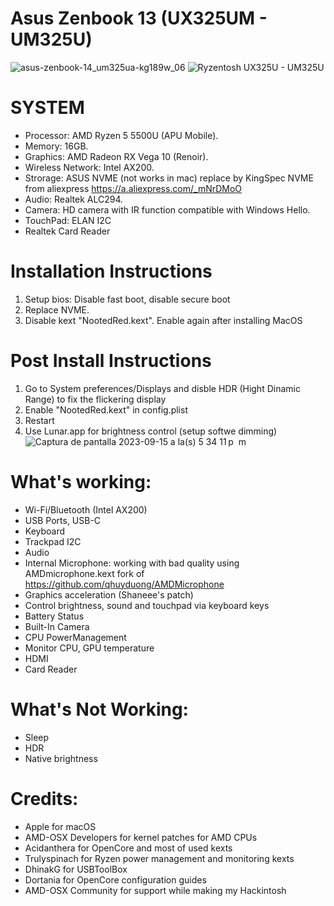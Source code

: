# Asus Zenbook 13 (UX325UM - UM325U)
![asus-zenbook-14_um325ua-kg189w_06](https://github.com/anerik70/Asus-Zenbook-13-UM325U/assets/5209138/6566b8de-25c6-4ec8-b32f-beb3cf952c54)
![Ryzentosh UX325U - UM325U](https://github.com/anerik70/Asus-Zenbook-13-UM325U/assets/5209138/b950c14e-583e-4843-9225-a2bf4789815a)


# SYSTEM
- Processor:	AMD Ryzen 5 5500U (APU Mobile).
- Memory:	16GB.
- Graphics:	AMD Radeon RX Vega 10 (Renoir).
- Wireless Network:	Intel AX200.
- Strorage:	ASUS NVME (not works in mac) replace by KingSpec NVME from aliexpress https://a.aliexpress.com/_mNrDMoO
- Audio:	Realtek ALC294.
- Camera: HD camera with IR function compatible with Windows Hello.
- TouchPad: ELAN I2C
- Realtek Card Reader

# Installation Instructions

1. Setup bios: Disable fast boot, disable secure boot
2. Replace NVME.
3. Disable kext "NootedRed.kext". Enable again after installing MacOS

# Post Install Instructions

1. Go to System preferences/Displays and disble HDR (Hight Dinamic Range) to fix the flickering display
2. Enable "NootedRed.kext" in config.plist
3. Restart
4. Use Lunar.app for brightness control (setup softwe dimming)
![Captura de pantalla 2023-09-15 a la(s) 5 34 11 p  m](https://github.com/anerik70/Asus-Zenbook-13-UM325U/assets/5209138/37c5cb76-401c-4333-aa0d-553d263f8572)

# What's working:

- Wi-Fi/Bluetooth (Intel AX200)
- USB Ports, USB-C
- Keyboard
- Trackpad I2C
- Audio
- Internal Microphone: working with bad quality using AMDmicrophone.kext fork of https://github.com/qhuyduong/AMDMicrophone
- Graphics acceleration (Shaneee's patch)
- Control brightness, sound and touchpad via keyboard keys
- Battery Status
- Built-In Camera
- CPU PowerManagement
- Monitor CPU, GPU temperature
- HDMI
- Card Reader

# What's Not Working:
- Sleep
- HDR
- Native brightness

# Credits:
- Apple for macOS
- AMD-OSX Developers for kernel patches for AMD CPUs
- Acidanthera for OpenCore and most of used kexts
- Trulyspinach for Ryzen power management and monitoring kexts
- DhinakG for USBToolBox
- Dortania for OpenCore configuration guides
- AMD-OSX Community for support while making my Hackintosh

